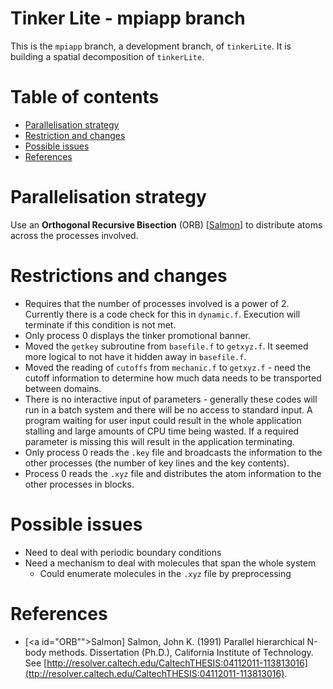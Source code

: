 # Tinker Lite - mpiapp branch

This is the `mpiapp` branch, a development branch, of `tinkerLite`. It
is building a spatial decomposition of `tinkerLite`.

# Table of contents

* [Parallelisation strategy](#parallelisation-strategy)
* [Restriction and changes](#restrctions-and-changes)
* [Possible issues](#possible-issues)
* [References](#references)

# Parallelisation strategy

Use an **Orthogonal Recursive Bisection** (ORB) [[Salmon](#ORB)] to distribute atoms across the processes involved.

# Restrictions and changes

* Requires that the number of processes involved is a power of 2. Currently there is a code check for this in `dynamic.f`. Execution will terminate if this condition is not met.
* Only process 0 displays the tinker promotional banner.
* Moved the `getkey` subroutine from `basefile.f` to `getxyz.f`. It seemed more logical to not have it hidden away in `basefile.f`.
* Moved the reading of `cutoffs` from `mechanic.f` to `getxyz.f` - need the cutoff information to determine how much data needs to be transported between domains.
* There is no interactive input of parameters - generally these codes will run in a batch system and there will be no access to standard input. A program waiting for user input could result in the whole application stalling and large amounts of CPU time being wasted. If a required parameter is missing this will result in the application terminating.
* Only process 0 reads the `.key` file and broadcasts the information to the other processes (the number of key lines and the key contents).
* Process 0 reads the `.xyz` file and distributes the atom information to the other processes in blocks.

# Possible issues

* Need to deal with periodic boundary conditions
* Need a mechanism to deal with molecules that span the whole system
  * Could enumerate molecules in the `.xyz` file by preprocessing
  

# References

* [<a id="ORB"">Salmon</a>] Salmon, John K. (1991) Parallel hierarchical N-body methods. Dissertation (Ph.D.), California Institute of Technology. See [http://resolver.caltech.edu/CaltechTHESIS:04112011-113813016](ttp://resolver.caltech.edu/CaltechTHESIS:04112011-113813016).

